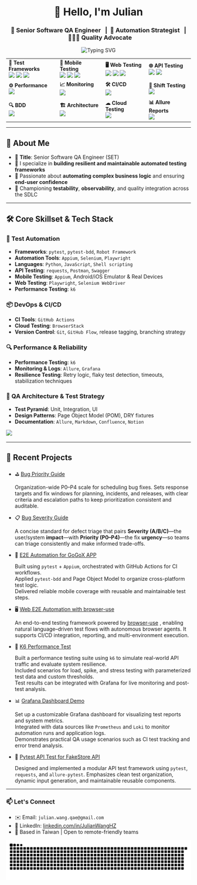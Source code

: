 <h1 align="center">👋 Hello, I'm Julian</h1>
<h3 align="center">
  💼  Senior Software QA Engineer &nbsp;&nbsp;|&nbsp;&nbsp;🤖 Automation Strategist &nbsp;&nbsp;|&nbsp;&nbsp;🧑🏻‍🔬 Quality Advocate
</h3>
<p align="center">
  <img src="https://readme-typing-svg.demolab.com?font=Fira+Code&pause=1000&color=F48FB1&center=true&vCenter=true&width=600&lines=QA+Engineering+for+Web%2C+Mobile%2C+API;E2E+Automation+with+pytest%2C+Appium%2C+Playwright;Performance+Testing+with+k6;CI%2FCD+via+GitHub+Actions+%26+Allure;Test+Design+%7C+BDD%2C+Data%2C+Architecture" alt="Typing SVG" />
</p>



<table align="center">
  <tr>
    <td><strong>🧪 Test Frameworks</strong><br>
      <img height="17" src="https://img.shields.io/badge/pytest-blue?style=flat"/>
      <img height="17" src="https://img.shields.io/badge/pytest--bdd-blue?style=flat"/>
      <img height="17" src="https://img.shields.io/badge/Robot-yellow?style=flat"/>
    </td>
    <td><strong>📱 Mobile Testing</strong><br>
      <img height="17" src="https://img.shields.io/badge/Appium-E34F26?style=flat"/>
      <img height="17" src="https://img.shields.io/badge/BrowserStack-FF6C37?style=flat"/>
      <img height="17" src="https://img.shields.io/badge/Maestro-000000?style=flat"/>
    </td>
    <td><strong>🖥 Web Testing</strong><br>
      <img height="17" src="https://img.shields.io/badge/Playwright-2C2E3E?style=flat"/>
      <img height="17" src="https://img.shields.io/badge/Selenium-43B02A?style=flat"/>
      <img height="17" src="https://img.shields.io/badge/Browser--use-000000?style=flat&logo=googlechrome&logoColor=white"/>
    </td>
    <td><strong>🌐 API Testing</strong><br>
      <img height="17" src="https://img.shields.io/badge/Postman-orange?style=flat"/>
      <img height="17" src="https://img.shields.io/badge/requests-red?style=flat"/>
    </td>
  </tr>
  <tr>
    <td><strong>⚙️ Performance</strong><br>
      <img height="17" src="https://img.shields.io/badge/k6-7D64FF?style=flat"/>
    </td>
    <td><strong>📈 Monitoring</strong><br>
      <img height="17" src="https://img.shields.io/badge/Grafana-F46800?style=flat"/>
    </td>
    <td><strong>🛠 CI/CD</strong><br>
      <img height="17" src="https://img.shields.io/badge/GitHub%20Actions-2088FF?style=flat"/>
    </td>
    <td><strong>🧠 Shift Testing</strong><br>
      <img height="17" src="https://img.shields.io/badge/Shift--Left_&_Right-%E2%9C%85-blueviolet?style=flat"/>
    </td>
  </tr>
  <tr>
    <td><strong>🔍 BDD</strong><br>
      <img height="17" src="https://img.shields.io/badge/Cucumber%20%7C%20Gherkin-orange?style=flat"/>
    </td>
    <td><strong>🏗️ Architecture</strong><br>
      <img height="17" src="https://img.shields.io/badge/Scalable_%7C_Modular_%7C_Maintainable-2ecc71?style=flat"/>
    </td>
    <td><strong>☁  Cloud Testing</strong><br>
      <img height="17" src="https://img.shields.io/badge/BrowserStack-e74c3c?style=flat"/>
    </td>
    <td><strong>📊 Allure Reports</strong><br>
      <img height="17" src="https://img.shields.io/badge/Reports_%7C_Visibility_%7C_Integration-3498db?style=flat"/>
    </td>
  </tr>
</table>




---

## 🧠 About Me

- 💼 **Title**: Senior Software QA Engineer (SET)
- 🚀 I specialize in **building resilient and maintainable automated testing frameworks**
- 🧪 Passionate about **automating complex business logic** and ensuring **end-user confidence**
- 🎯 Championing **testability**, **observability**, and quality integration across the SDLC

---

## 🛠️ Core Skillset & Tech Stack

### 🧪 Test Automation

- **Frameworks**: `pytest`, `pytest-bdd`, `Robot Framework`
- **Automation Tools**: `Appium`, `Selenium`, `Playwright`
- **Languages**: `Python`, `JavaScript`, `Shell scripting`
- **API Testing**: `requests`, `Postman`, `Swagger`
- **Mobile Testing**: `Appium`, Android/iOS Emulator & Real Devices
- **Web Testing**: `Playwright`, `Selenium WebDriver`
- **Performance Testing**: `k6`

### 📦 DevOps & CI/CD

- **CI Tools**: `GitHub Actions`
- **Cloud Testing**: `BrowserStack`
- **Version Control**: `Git`, `GitHub Flow`, release tagging, branching strategy

### 🔍 Performance & Reliability

- **Performance Testing**: `k6`
- **Monitoring & Logs**: `Allure`, `Grafana`
- **Resilience Testing**: Retry logic, flaky test detection, timeouts, stabilization techniques

### 📐 QA Architecture & Test Strategy

- **Test Pyramid**: Unit, Integration, UI
- **Design Patterns**: Page Object Model (POM), DRY fixtures
- **Documentation**: `Allure`, `Markdown`, `Confluence`, `Notion`

  

<p align="left"> <a href="https://skillicons.dev"> <img src="https://skillicons.dev/icons?i=python,gherkin,selenium,androidstudio,githubactions,figma,git,js,typescript,postman,docker,grafana,cypress,html,css,react,tailwindcss,firebase,vscode,pycharm,stackoverflow,jest,linux,swift" /> </a> </p>

---

## 🧩 Recent Projects

- ⛳️ [Bug Priority Guide ](https://github.com/JulianWangHZ/Bug-Priority-Guide)
  
  Organization-wide P0–P4 scale for scheduling bug fixes. Sets response targets and fix windows for planning, incidents, and releases, with clear criteria and escalation paths to keep prioritization consistent and auditable.

- 📋 [Bug Severity Guide ](https://github.com/JulianWangHZ/Bug-Severity-Guide)
    
  A concise standard for defect triage that pairs **Severity (A/B/C)**—the user/system **impact**—with **Priority (P0–P4)**—the fix **urgency**—so teams can triage consistently and make informed trade-offs.

- 📱 [E2E Automation for GoGoX APP ](https://github.com/JulianWangHZ/GoGoX-App-Automation)

  Built using `pytest` + `Appium`, orchestrated with GitHub Actions for CI workflows.  
  Applied `pytest-bdd` and Page Object Model to organize cross-platform test logic.  
  Delivered reliable mobile coverage with reusable and maintainable test steps.

- 🖥️  [Web E2E Automation with browser-use](https://github.com/JulianWangHZ/Browser-Use-Automation)
   
  An end-to-end testing framework powered by [browser-use](https://github.com/browser-use/browser-use) , enabling natural language–driven test flows with autonomous browser agents.
It supports CI/CD integration, reporting, and multi-environment execution. 

- 🚀 [K6 Performance Test](https://github.com/JulianWangHZ/K6-Peformance)
  
  Built a performance testing suite using `k6` to simulate real-world API traffic and evaluate system resilience.  
  Included scenarios for load, spike, and stress testing with parameterized test data and custom thresholds.  
  Test results can be integrated with Grafana for live monitoring and post-test analysis.

- 📊 [Grafana Dashboard Demo](https://github.com/JulianWangHZ/Grafana-demo)
   
  Set up a customizable Grafana dashboard for visualizing test reports and system metrics.  
  Integrated with data sources like `Prometheus` and `Loki` to monitor automation runs and application logs.  
  Demonstrates practical QA usage scenarios such as CI test tracking and error trend analysis.

- 🔌 [Pytest API Test for FakeStore API](https://github.com/JulianWangHZ/Pytest-API-Test-Demo)
  
  Designed and implemented a modular API test framework using `pytest`, `requests`, and `allure-pytest`.
  Emphasizes clean test organization, dynamic input generation, and maintainable reusable components.


---

### 📫 Let's Connect

* ✉️ Email: `julian.wang.qae@gmail.com`
* 🔗 LinkedIn: [linkedin.com/in/JulianWangHZ](http://linkedin.com/in/julian-wang-qae)
* 📍 Based in Taiwan | Open to remote-friendly teams

![Snake animation](https://raw.githubusercontent.com/JulianWangHZ/snk/output/github-contribution-grid-snake.svg)

